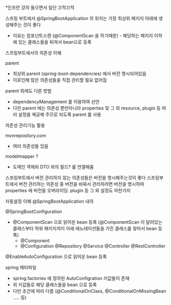 *인프런 강의 들으면서 일단 끄적끄적

스프링 부트에서 @SpringBootApplication 의 위치는 가장 최상위 패키지 아래에 생성해주는 것이 좋다
- 이유는 컴포넌트스캔 (@ComponentScan 을 하기때문) - 해당하는 패키지 이하에 있는 클래스들을 뒤져서 bean으로 등록

스프링부트에서의 의존성 이해

parent
- 최상위 parent (spring-boot-dependencies) 에서 버전 명시되어있음
- 이로인해 많은 의존성들을 직접 관리할 필요 없어짐

parent 외에도 다른 방법
- dependencyManagement 를 이용하여 선언
- 다만 parent 에는 의존성 뿐만아니라  properties 및 그 외 resource, plugin 등 여러 설정을 제공해 주므로 되도록 parent 를 사용

의존성 관리기능 활용

mvnrepository.com
- 여러 의존성들 있음 

modelmapper ?
- 도메인 객체와 DTO 와의 필드? 를 연결해줌

스프링부트에서 버전 관리하지 않는 의존성들은 버전을 명시해주는것이 좋다
스프링부트에서 버전 관리하는 의존성 중 버전을 바꿔서 관리하려면 버전을 명시하여 properties 에 버전을 오버라이딩. plugin 등 그 외 설정도 마찬가지


자동설정 이해
@SpringBootApplication 내의

@SpringBootConfiguration
- @ComponentScan 으로 읽어온 bean 등록 (@ComponentScan 이 달려있는 클래스부터 하위 패키지까지 아래 애노테이션들을 가진 클래스를 찾아서 bean 등록)
  - @Component
  - @Configuration @Repository @Service @Controller @RestController
  
@EnableAutoConfiguration 으로 읽어온 bean 등록

spring 메타파일
  - spring.factories 에 정의된 AutoConfigration 키값들이 존재
  - 위 키값들로 해당 클래스들을 bean 으로 등록
  - 다만 조건에 따라 다름 (@ConditionalOnClass, @ConditionalOnMissingBean ..... 등)
  
  

